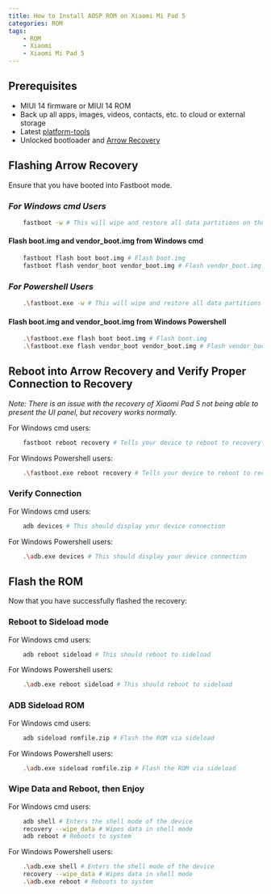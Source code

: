 ```yaml
---
title: How to Install AOSP ROM on Xiaomi Mi Pad 5
categories: ROM
tags:
    - ROM
    - Xiaomi
    - Xiaomi Mi Pad 5
---
```


## Prerequisites

- MIUI 14 firmware or MIUI 14 ROM
- Back up all apps, images, videos, contacts, etc. to cloud or external storage
- Latest [platform-tools](https://developer.android.com/tools/releases/platform-tools)
- Unlocked bootloader and [Arrow Recovery](https://sourceforge.net/projects/kubersharma001/files/nabu/ArrowOS-Recovery/)
<!--more-->

## Flashing Arrow Recovery

Ensure that you have booted into Fastboot mode.

### *For Windows cmd Users*

```bash
    fastboot -w # This will wipe and restore all data partitions on the device
```

#### **Flash boot.img and vendor_boot.img from Windows cmd**

```bash
    fastboot flash boot boot.img # Flash boot.img
    fastboot flash vendor_boot vendor_boot.img # Flash vendor_boot.img
```

### *For Powershell Users*

```bash
    .\fastboot.exe -w # This will wipe and restore all data partitions on the device
```

#### **Flash boot.img and vendor_boot.img from Windows Powershell**

```bash
    .\fastboot.exe flash boot boot.img # Flash boot.img
    .\fastboot.exe flash vendor_boot vendor_boot.img # Flash vendor_boot.img
```

## Reboot into Arrow Recovery and Verify Proper Connection to Recovery

*Note: There is an issue with the recovery of Xiaomi Pad 5 not being able to present the UI panel, but recovery works normally.*

For Windows cmd users:

```bash
    fastboot reboot recovery # Tells your device to reboot to recovery
```

For Windows Powershell users:

```bash
    .\fastboot.exe reboot recovery # Tells your device to reboot to recovery
```

### Verify Connection

For Windows cmd users:

```bash
    adb devices # This should display your device connection
```

For Windows Powershell users:

```bash
    .\adb.exe devices # This should display your device connection
```

## Flash the ROM

Now that you have successfully flashed the recovery:

### Reboot to Sideload mode

For Windows cmd users:

```bash
    adb reboot sideload # This should reboot to sideload
```

For Windows Powershell users:

```bash
    .\adb.exe reboot sideload # This should reboot to sideload
```

### ADB Sideload ROM

For Windows cmd users:

```bash
    adb sideload romfile.zip # Flash the ROM via sideload
```

For Windows Powershell users:

```bash
    .\adb.exe sideload romfile.zip # Flash the ROM via sideload
```

### Wipe Data and Reboot, then Enjoy

For Windows cmd users:

```bash
    adb shell # Enters the shell mode of the device
    recovery --wipe_data # Wipes data in shell mode
    adb reboot # Reboots to system
```

For Windows Powershell users:

```bash
    .\adb.exe shell # Enters the shell mode of the device
    recovery --wipe_data # Wipes data in shell mode
    .\adb.exe reboot # Reboots to system
```
